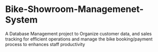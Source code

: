 # Bike-Showroom-Managemenet-System
A Database Management project to Organize customer data, and sales tracking for efficient operations and manage the bike booking/payment process to enhances staff productivity
